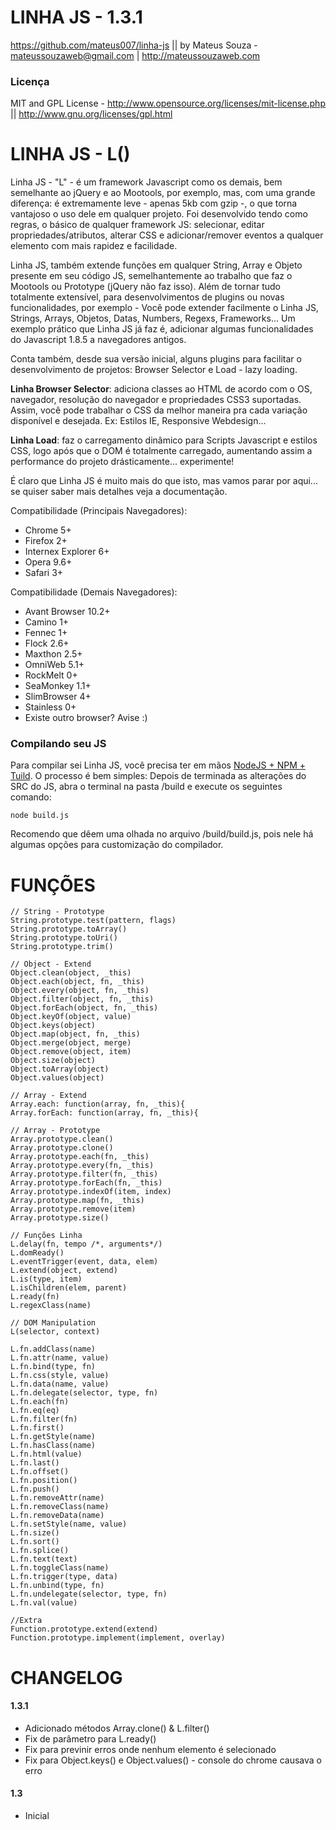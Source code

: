 LINHA JS - 1.3.1
=====================
<https://github.com/mateus007/linha-js> || by Mateus Souza - mateussouzaweb@gmail.com | <http://mateussouzaweb.com>

### Licença
MIT and GPL License - <http://www.opensource.org/licenses/mit-license.php> || <http://www.gnu.org/licenses/gpl.html>

LINHA JS - L()
========================
Linha JS - "L" - é um framework Javascript como os demais, bem semelhante ao jQuery e ao Mootools, por exemplo, mas, com uma grande diferença: é extremamente leve - apenas 5kb com gzip -, o que torna vantajoso o uso dele em qualquer projeto. Foi desenvolvido tendo como regras, o básico de qualquer framework JS: selecionar, editar propriedades/atributos, alterar CSS e adicionar/remover eventos a qualquer elemento com mais rapidez e facilidade.

Linha JS, também extende funções em qualquer String, Array e Objeto presente em seu código JS, semelhantemente ao trabalho que faz o Mootools ou Prototype (jQuery não faz isso). Além de tornar tudo totalmente extensível, para desenvolvimentos de plugins ou novas funcionalidades, por exemplo - Você pode extender facilmente o Linha JS, Strings, Arrays, Objetos, Datas, Numbers, Regexs, Frameworks... Um exemplo prático que Linha JS já faz é, adicionar algumas funcionalidades do Javascript 1.8.5 a navegadores antigos.

Conta também, desde sua versão inicial, alguns plugins para facilitar o desenvolvimento de projetos: Browser Selector e Load - lazy loading. 

<b>Linha Browser Selector</b>: adiciona classes ao HTML de acordo com o OS, navegador, resolução do navegador e propriedades CSS3 suportadas. Assim, você pode trabalhar o CSS da melhor maneira pra cada variação disponível e desejada. Ex: Estilos IE, Responsive Webdesign...

<b>Linha Load</b>: faz o carregamento dinâmico para Scripts Javascript e estilos CSS, logo após que o DOM é totalmente carregado, aumentando assim a performance do projeto drásticamente... experimente!

É claro que Linha JS é muito mais do que isto, mas vamos parar por aqui... se quiser saber mais detalhes veja a documentação.

Compatibilidade (Principais Navegadores):

* Chrome 5+
* Firefox 2+
* Internex Explorer 6+
* Opera 9.6+
* Safari 3+

Compatibilidade (Demais Navegadores):

* Avant Browser 10.2+
* Camino 1+
* Fennec 1+
* Flock 2.6+
* Maxthon 2.5+
* OmniWeb 5.1+
* RockMelt 0+
* SeaMonkey 1.1+
* SlimBrowser 4+
* Stainless 0+
* Existe outro browser? Avise :)

### Compilando seu JS

Para compilar sei Linha JS, você precisa ter em mãos [NodeJS + NPM + Tuild](https://gist.github.com/866799). O processo é bem simples: Depois de terminada as alterações do SRC do JS, abra o terminal na pasta /build e execute os seguintes comando:
	
	node build.js 
	
Recomendo que dêem uma olhada no arquivo /build/build.js, pois nele há algumas opções para customização do compilador.

FUNÇÕES
=========================
	
	// String - Prototype
	String.prototype.test(pattern, flags)
	String.prototype.toArray()
	String.prototype.toUri()
	String.prototype.trim()
	
	// Object - Extend
	Object.clean(object, _this)
	Object.each(object, fn, _this)
	Object.every(object, fn, _this)
	Object.filter(object, fn, _this)
	Object.forEach(object, fn, _this)
	Object.keyOf(object, value)
	Object.keys(object)
	Object.map(object, fn, _this)
	Object.merge(object, merge)
	Object.remove(object, item)
	Object.size(object)
	Object.toArray(object)
	Object.values(object)
	
	// Array - Extend
	Array.each: function(array, fn, _this){
	Array.forEach: function(array, fn, _this){
	
	// Array - Prototype
	Array.prototype.clean()
	Array.prototype.clone()
	Array.prototype.each(fn, _this)
	Array.prototype.every(fn, _this)
	Array.prototype.filter(fn, _this)
	Array.prototype.forEach(fn, _this)
	Array.prototype.indexOf(item, index)
	Array.prototype.map(fn, _this)
	Array.prototype.remove(item)
	Array.prototype.size()
	
	// Funções Linha
	L.delay(fn, tempo /*, arguments*/)
	L.domReady()
	L.eventTrigger(event, data, elem)
	L.extend(object, extend)
	L.is(type, item)
	L.isChildren(elem, parent)
	L.ready(fn)
	L.regexClass(name)
	
	// DOM Manipulation
	L(selector, context)
	
	L.fn.addClass(name)
	L.fn.attr(name, value)
	L.fn.bind(type, fn)
	L.fn.css(style, value)
	L.fn.data(name, value)
	L.fn.delegate(selector, type, fn)
	L.fn.each(fn)
	L.fn.eq(eq)
	L.fn.filter(fn)
	L.fn.first()
	L.fn.getStyle(name)
	L.fn.hasClass(name)
	L.fn.html(value)
	L.fn.last()
	L.fn.offset()
	L.fn.position()
	L.fn.push()
	L.fn.removeAttr(name)
	L.fn.removeClass(name)
	L.fn.removeData(name)
	L.fn.setStyle(name, value)
	L.fn.size()
	L.fn.sort()
	L.fn.splice()
	L.fn.text(text)
	L.fn.toggleClass(name)
	L.fn.trigger(type, data)
	L.fn.unbind(type, fn)
	L.fn.undelegate(selector, type, fn)
	L.fn.val(value)
	
	//Extra
	Function.prototype.extend(extend)
	Function.prototype.implement(implement, overlay)
	
CHANGELOG
=========================

#### 1.3.1

 * Adicionado métodos Array.clone() & L.filter()
 * Fix de parâmetro para L.ready()
 * Fix para previnir erros onde nenhum elemento é selecionado
 * Fix para Object.keys() e Object.values() - console do chrome causava o erro

#### 1.3

 * Inicial